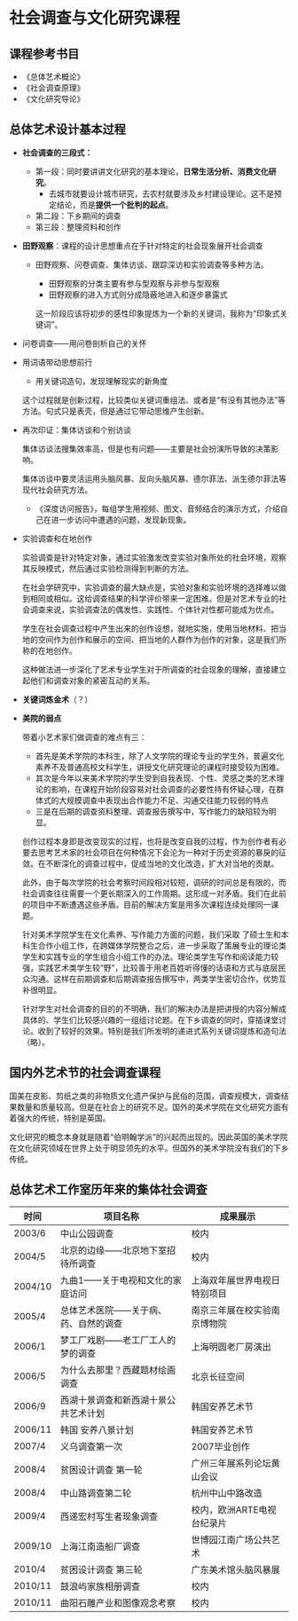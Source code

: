 # 社会调查与文化研究课程

## 课程参考书目

- 《总体艺术概论》
- 《社会调查原理》
- 《文化研究导论》



## 总体艺术设计基本过程

- **社会调查的三段式：**

  - 第一段：同时要讲讲文化研究的基本理论，**日常生活分析、消费文化研究**。
    - 去城市就要设计城市研究，去农村就要涉及乡村建设理论。这不是预定结论，而是**提供一个批判的起点**。
  - 第二段：下乡期间的调查
  - 第三段：整理资料和创作

- **田野观察**：课程的设计思想重点在于针对特定的社会现象展开社会调查

  - 田野观察、问卷调查、集体访谈、跟踪深访和实验调查等多种方法。

    - 田野观察的分类主要有参与型观察与非参与型观察
    - 田野观察的进入方式则分成隐蔽地进入和逐步暴露式

    这一阶段应该将初步的感性印象提炼为一个新的关键词，我称为“印象式关键词”。

- 问卷调查——用问卷剖析自己的关怀

- 用词语带动思想前行

  - 用关键词造句，发现理解现实的新角度

  这个过程就是创新过程，比较类似关键词重组法、或者是“有没有其他办法”等方法。句式只是表壳，但是通过它带动思维产生创新。

- 再次印证：集体访谈和个别访谈

  集体访谈法搜集效率高，但是也有问题——主要是社会扮演所导致的决策影响。

  集体访谈中要灵活运用头脑风暴、反向头脑风暴、德尔菲法、派生德尔菲法等现代社会研究方法。

  - 《深度访问报告》，每组学生用视频、图文、音频结合的演示方式，介绍自己在进一步访问中遭遇的问题，发现新现象。

- 实验调查和在地创作

  实验调查是针对特定对象，通过实验激发改变实验对象所处的社会环境，观察其反映模式，然后通过实验检测得到判断的方法。

  在社会学研究中，实验调查的最大缺点是，实验对象和实验环境的选择难以做到相同或相似。这给调查结果的科学评价带来一定困难。但是对艺术专业的社会调查来说，实验调查法的偶发性、实践性、个体针对性都可能成为优点。

  学生在社会调查过程中产生出来的创作设想，就地实施，使用当地材料、把当地的空间作为创作和展示的空间、把当地的人群作为创作的对象，这是我们所称的在地创作。

  这种做法进一步深化了艺术专业学生对于所调查的社会现象的理解，直接建立起他们和调查对象的紧密互动的关系。

- **关键词炼金术**（？）

- **美院的弱点**

  带着小艺术家们做调查的难点有三：

  - 首先是美术学院的本科生，除了人文学院的理论专业的学生外，普遍文化素养不及普通高校文科学生，讲授文化研究理论的课程时接受较为困难。
  - 其次是今年以来美术学院的学生受到自我表现、个性、灵感之类的艺术理论的影响，在课程开始阶段容易对社会调查的必要性持有怀疑心理，在群体式的大规模调查中表现出合作能力不足、沟通交往能力较弱的特点
  - 三是在后期的调查资料整理、调查报告撰写中，写作能力的缺陷较为明显。

  创作过程本身即是改变现实的过程，也将是改变自我的过程，作为创作者有必要去思考艺术家的社会项目在何种情况下会沦为一种对于历史资源的暴戾的征敛。在不断深化的调查过程中，促成当地的文化改造，扩大对当地的贡献。

  此外，由于每次学院的社会考察时间段相对较短，调研的时间总是有限的，而社会调查往往需要一个更长期深入的工作周期。这形成一对矛盾。我们在此前的项目中不断遭遇这些矛盾。目前的解决方案是用多次课程连续处理同一课题。

  针对美术学院学生在文化素养、写作能力方面的问题，我们采取 了硕士生和本科生合作小组工作，在跨媒体学院整合之后，进一步采取了策展专业的理论类学生和实践专业的学生组合小组工作的办法。理论类学生写作和阅读能力较强，实践艺术类学生较“野”，比较善于用老百姓听得懂的话语和方式与底层民众沟通。这样在前期调查和后期调查报告撰写中，两类学生密切合作，优势互补很明显。

  针对学生对社会调查的目的的不明确，我们的解决办法是把讲授的内容分解成具体的、学生们比较感兴趣的一组组讨论题。在下乡调查的同时，穿插课堂讨论。收到了较好的效果。特别是我们所发明的递进式系列关键词提炼和造句法（略）。



## 国内外艺术节的社会调查课程

国美在皮影、剪纸之类的非物质文化遗产保护与民俗的范围，调查规模大，调查结果数量和质量较高。但是在社会上的研究不足。国外的美术学院在文化研究方面有着强大的传统，特别是英国。

文化研究的概念本身就是随着“伯明翰学派”的兴起而出现的。因此英国的美术学院在文化研究领域在世界上处于明显领先的水平。但国外的美术学院没有我们的下乡传统。



## 总体艺术工作室历年来的集体社会调查

| 时间    | 项目名称                             | 成果展示                     |
| ------- | ------------------------------------ | ---------------------------- |
| 2003/6  | 中山公园调查                         | 校内                         |
| 2004/5  | 北京的边缘——北京地下室招待所调查     | 校内                         |
| 2004/10 | 九曲1——关于电视和文化的家庭访问      | 上海双年展世界电视日特别项目 |
| 2005/4  | 总体艺术医院——关于病、药、自然的调查 | 南京三年展在校实验南京博物院 |
| 2006/1  | 梦工厂戏剧——老工厂工人的梦的调查     | 上海明圆老厂房演出           |
| 2006/5  | 为什么去那里？西藏题材绘画调查       | 北京长征空间                 |
| 2006/9  | 西湖十景调查和新西湖十景公共艺术计划 | 韩国安养艺术节               |
| 2006/11 | 韩国 安养八景计划                    | 韩国安养艺术节               |
| 2007/4  | 义乌调查第一次                       | 2007毕业创作                 |
| 2008/4  | 贫困设计调查 第一轮                  | 广州三年展系列论坛黄山会议   |
| 2008/4  | 中山路调查第二轮                     | 杭州中山中路改造             |
| 2009/4  | 西递宏村写生者现象调查               | 校内，欧洲ARTE电视台纪录片   |
| 2009/10 | 上海江南造船厂调查                   | 世博园江南广场公共艺术       |
| 2010/4  | 贫困设计调查 第三轮                  | 广东美术馆头脑风暴展         |
| 2010/11 | 鼓浪屿家族相册调查                   | 校内                         |
| 2010/11 | 曲阳石雕产业和图像观念考察           | 校内                         |

